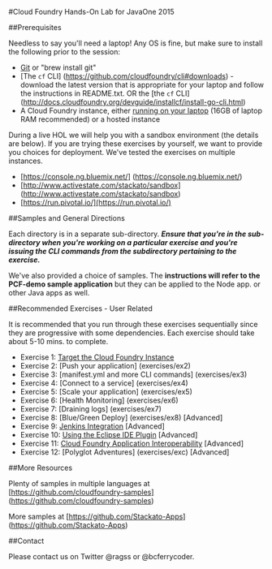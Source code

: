 #Cloud Foundry Hands-On Lab for JavaOne 2015

##Prerequisites

Needless to say you'll need a laptop! Any OS is fine, but make sure to install the following prior to the session:

- [Git](http://git-scm.com/downloads) or "brew install git"	
- [The `cf` CLI] (https://github.com/cloudfoundry/cli#downloads) - download the latest version that is appropriate for your laptop and follow the instructions in README.txt. OR the [the `cf` CLI] (http://docs.cloudfoundry.org/devguide/installcf/install-go-cli.html)
- A Cloud Foundry instance, either [running on your laptop](https://github.com/cloudfoundry/bosh-lite) (16GB of laptop RAM recommended) or a hosted instance

During a live HOL we will help you with a sandbox environment (the details are below). If you are trying these exercises by yourself, we want to provide you choices for deployment. We've tested the exercises on multiple instances.


- [https://console.ng.bluemix.net/] (https://console.ng.bluemix.net/)
- [http://www.activestate.com/stackato/sandbox] (http://www.activestate.com/stackato/sandbox)
- [https://run.pivotal.io/](https://run.pivotal.io/)


##Samples and General Directions

Each directory is in a separate sub-directory. ***Ensure that you're in the sub-directory when you're working on a particular exercise and you're issuing the CLI commands from the subdirectory pertaining to the exercise.***

We've also provided a choice of samples. The **instructions will refer to the PCF-demo sample application** but they can be applied to the Node app. or other Java apps as well.


##Recommended Exercises - User Related

It is recommended that you run through these exercises sequentially since they are progressive with some dependencies. Each exercise should take about 5-10 mins. to complete.

- Exercise 1: [Target the Cloud Foundry Instance](exercises/ex1)
- Exercise 2: [Push your application] (exercises/ex2)
- Exercise 3: [manifest.yml and more CLI commands] (exercises/ex3)
- Exercise 4: [Connect to a service] (exercises/ex4)
- Exercise 5: [Scale your application] (exercises/ex5)
- Exercise 6: [Health Monitoring] (exercises/ex6)
- Exercise 7: [Draining logs] (exercises/ex7) 
- Exercise 8: [Blue/Green Deploy] (exercises/ex8) [Advanced]
- Exercise 9: [Jenkins Integration](exercises/ex9) [Advanced]
- Exercise 10: [Using the Eclipse IDE Plugin](exercises/exa) [Advanced]
- Exercise 11: [Cloud Foundry Application Interoperability](exercises/exb) [Advanced]
- Exercise 12: [Polyglot Adventures] (exercises/exc) [Advanced]


##More Resources

Plenty of samples in multiple languages at [https://github.com/cloudfoundry-samples] (https://github.com/cloudfoundry-samples)

More samples at [https://github.com/Stackato-Apps] (https://github.com/Stackato-Apps)

##Contact

Please contact us on Twitter @ragss or @bcferrycoder.
